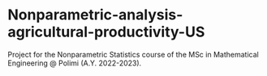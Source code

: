 # Nonparametric-analysis-agricultural-productivity-US
Project for the Nonparametric Statistics course of the MSc in Mathematical Engineering @ Polimi (A.Y. 2022-2023).
